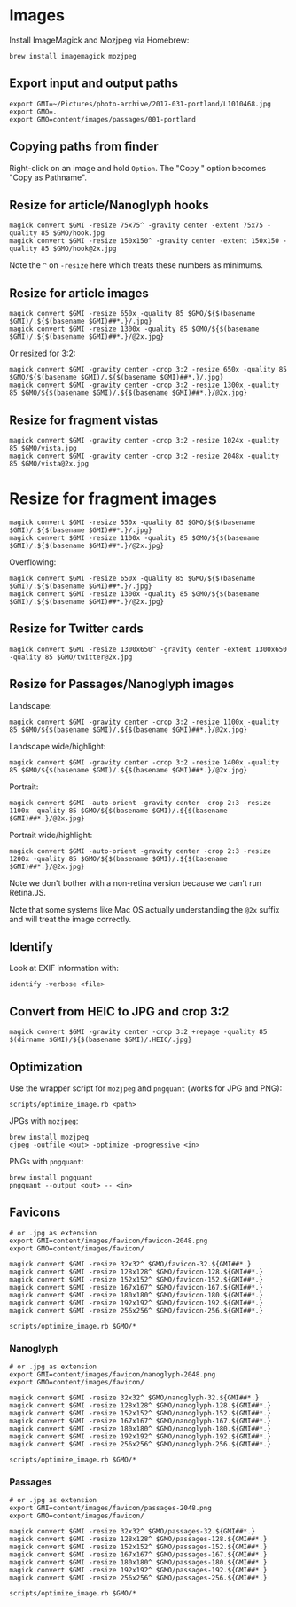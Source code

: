 # Images

Install ImageMagick and Mozjpeg via Homebrew:

    brew install imagemagick mozjpeg

## Export input and output paths

    export GMI=~/Pictures/photo-archive/2017-031-portland/L1010468.jpg
    export GMO=.
    export GMO=content/images/passages/001-portland

## Copying paths from finder

Right-click on an image and hold `Option`. The "Copy
<file>" option becomes "Copy <file> as Pathname".

## Resize for article/Nanoglyph hooks

    magick convert $GMI -resize 75x75^ -gravity center -extent 75x75 -quality 85 $GMO/hook.jpg
    magick convert $GMI -resize 150x150^ -gravity center -extent 150x150 -quality 85 $GMO/hook@2x.jpg

Note the `^` on `-resize` here which treats these numbers
as minimums.

## Resize for article images

    magick convert $GMI -resize 650x -quality 85 $GMO/${$(basename $GMI)/.${$(basename $GMI)##*.}/.jpg}
    magick convert $GMI -resize 1300x -quality 85 $GMO/${$(basename $GMI)/.${$(basename $GMI)##*.}/@2x.jpg}

Or resized for 3:2:

    magick convert $GMI -gravity center -crop 3:2 -resize 650x -quality 85 $GMO/${$(basename $GMI)/.${$(basename $GMI)##*.}/.jpg}
    magick convert $GMI -gravity center -crop 3:2 -resize 1300x -quality 85 $GMO/${$(basename $GMI)/.${$(basename $GMI)##*.}/@2x.jpg}

## Resize for fragment vistas

    magick convert $GMI -gravity center -crop 3:2 -resize 1024x -quality 85 $GMO/vista.jpg
    magick convert $GMI -gravity center -crop 3:2 -resize 2048x -quality 85 $GMO/vista@2x.jpg

# Resize for fragment images

    magick convert $GMI -resize 550x -quality 85 $GMO/${$(basename $GMI)/.${$(basename $GMI)##*.}/.jpg}
    magick convert $GMI -resize 1100x -quality 85 $GMO/${$(basename $GMI)/.${$(basename $GMI)##*.}/@2x.jpg}

Overflowing:

    magick convert $GMI -resize 650x -quality 85 $GMO/${$(basename $GMI)/.${$(basename $GMI)##*.}/.jpg}
    magick convert $GMI -resize 1300x -quality 85 $GMO/${$(basename $GMI)/.${$(basename $GMI)##*.}/@2x.jpg}

## Resize for Twitter cards

    magick convert $GMI -resize 1300x650^ -gravity center -extent 1300x650 -quality 85 $GMO/twitter@2x.jpg

## Resize for Passages/Nanoglyph images

Landscape:

    magick convert $GMI -gravity center -crop 3:2 -resize 1100x -quality 85 $GMO/${$(basename $GMI)/.${$(basename $GMI)##*.}/@2x.jpg}

Landscape wide/highlight:

    magick convert $GMI -gravity center -crop 3:2 -resize 1400x -quality 85 $GMO/${$(basename $GMI)/.${$(basename $GMI)##*.}/@2x.jpg}

Portrait:

    magick convert $GMI -auto-orient -gravity center -crop 2:3 -resize 1100x -quality 85 $GMO/${$(basename $GMI)/.${$(basename $GMI)##*.}/@2x.jpg}

Portrait wide/highlight:

    magick convert $GMI -auto-orient -gravity center -crop 2:3 -resize 1200x -quality 85 $GMO/${$(basename $GMI)/.${$(basename $GMI)##*.}/@2x.jpg}

Note we don't bother with a non-retina version because we
can't run Retina.JS.

Note that some systems like Mac OS actually understanding
the `@2x` suffix and will treat the image correctly.

## Identify

Look at EXIF information with:

    identify -verbose <file>

## Convert from HEIC to JPG and crop 3:2

    magick convert $GMI -gravity center -crop 3:2 +repage -quality 85 $(dirname $GMI)/${$(basename $GMI)/.HEIC/.jpg}

## Optimization

Use the wrapper script for `mozjpeg` and `pngquant` (works for JPG and PNG):

    scripts/optimize_image.rb <path>

JPGs with `mozjpeg`:

    brew install mozjpeg
    cjpeg -outfile <out> -optimize -progressive <in>

PNGs with `pngquant`:

    brew install pngquant
    pngquant --output <out> -- <in>

## Favicons

    # or .jpg as extension
    export GMI=content/images/favicon/favicon-2048.png
    export GMO=content/images/favicon/

    magick convert $GMI -resize 32x32^ $GMO/favicon-32.${GMI##*.}
    magick convert $GMI -resize 128x128^ $GMO/favicon-128.${GMI##*.}
    magick convert $GMI -resize 152x152^ $GMO/favicon-152.${GMI##*.}
    magick convert $GMI -resize 167x167^ $GMO/favicon-167.${GMI##*.}
    magick convert $GMI -resize 180x180^ $GMO/favicon-180.${GMI##*.}
    magick convert $GMI -resize 192x192^ $GMO/favicon-192.${GMI##*.}
    magick convert $GMI -resize 256x256^ $GMO/favicon-256.${GMI##*.}

    scripts/optimize_image.rb $GMO/*

### Nanoglyph

    # or .jpg as extension
    export GMI=content/images/favicon/nanoglyph-2048.png
    export GMO=content/images/favicon/

    magick convert $GMI -resize 32x32^ $GMO/nanoglyph-32.${GMI##*.}
    magick convert $GMI -resize 128x128^ $GMO/nanoglyph-128.${GMI##*.}
    magick convert $GMI -resize 152x152^ $GMO/nanoglyph-152.${GMI##*.}
    magick convert $GMI -resize 167x167^ $GMO/nanoglyph-167.${GMI##*.}
    magick convert $GMI -resize 180x180^ $GMO/nanoglyph-180.${GMI##*.}
    magick convert $GMI -resize 192x192^ $GMO/nanoglyph-192.${GMI##*.}
    magick convert $GMI -resize 256x256^ $GMO/nanoglyph-256.${GMI##*.}

    scripts/optimize_image.rb $GMO/*

### Passages

    # or .jpg as extension
    export GMI=content/images/favicon/passages-2048.png
    export GMO=content/images/favicon/

    magick convert $GMI -resize 32x32^ $GMO/passages-32.${GMI##*.}
    magick convert $GMI -resize 128x128^ $GMO/passages-128.${GMI##*.}
    magick convert $GMI -resize 152x152^ $GMO/passages-152.${GMI##*.}
    magick convert $GMI -resize 167x167^ $GMO/passages-167.${GMI##*.}
    magick convert $GMI -resize 180x180^ $GMO/passages-180.${GMI##*.}
    magick convert $GMI -resize 192x192^ $GMO/passages-192.${GMI##*.}
    magick convert $GMI -resize 256x256^ $GMO/passages-256.${GMI##*.}

    scripts/optimize_image.rb $GMO/*
